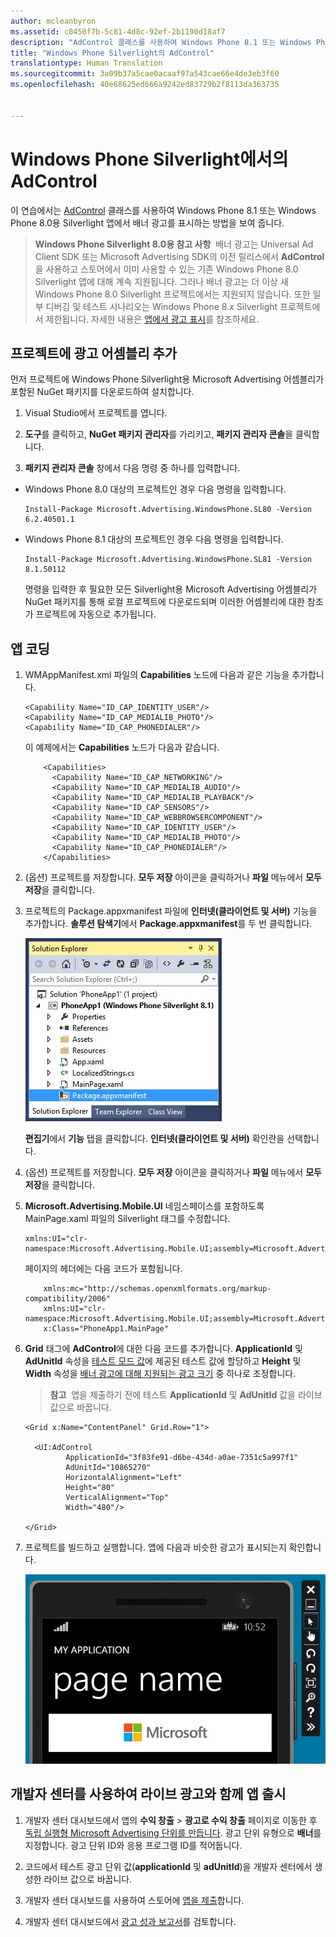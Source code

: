 ```yaml
---
author: mcleanbyron
ms.assetid: c0450f7b-5c81-4d8c-92ef-2b1190d18af7
description: "AdControl 클래스를 사용하여 Windows Phone 8.1 또는 Windows Phone 8.0용 Silverlight 앱에서 배너 광고를 표시하는 방법을 알아봅니다."
title: "Windows Phone Silverlight의 AdControl"
translationtype: Human Translation
ms.sourcegitcommit: 3a09b37a5cae0acaaf97a543cae66e4de3eb3f60
ms.openlocfilehash: 40e68625ed666a9242ed83729b2f8113da363735


---
```


# Windows Phone Silverlight에서의 AdControl




이 연습에서는 [AdControl](https://msdn.microsoft.com/library/windows/apps/hh524191.aspx) 클래스를 사용하여 Windows Phone 8.1 또는 Windows Phone 8.0용 Silverlight 앱에서 배너 광고를 표시하는 방법을 보여 줍니다.

> **Windows Phone Silverlight 8.0용 참고 사항**  배너 광고는 Universal Ad Client SDK 또는 Microsoft Advertising SDK의 이전 릴리스에서 **AdControl**을 사용하고 스토어에서 이미 사용할 수 있는 기존 Windows Phone 8.0 Silverlight 앱에 대해 계속 지원됩니다. 그러나 배너 광고는 더 이상 새 Windows Phone 8.0 Silverlight 프로젝트에서는 지원되지 않습니다. 또한 일부 디버깅 및 테스트 시나리오는 Windows Phone 8.x Silverlight 프로젝트에서 제한됩니다. 자세한 내용은 [앱에서 광고 표시](display-ads-in-your-app.md#silverlight_support)를 참조하세요.


## 프로젝트에 광고 어셈블리 추가

먼저 프로젝트에 Windows Phone Silverlight용 Microsoft Advertising 어셈블리가 포함된 NuGet 패키지를 다운로드하여 설치합니다.

1.  Visual Studio에서 프로젝트를 엽니다.

2.  **도구**를 클릭하고, **NuGet 패키지 관리자**를 가리키고, **패키지 관리자 콘솔**을 클릭합니다.

3.  **패키지 관리자 콘솔** 창에서 다음 명령 중 하나를 입력합니다.

  * Windows Phone 8.0 대상의 프로젝트인 경우 다음 명령을 입력합니다.

      ```
      Install-Package Microsoft.Advertising.WindowsPhone.SL80 -Version 6.2.40501.1
      ```

  * Windows Phone 8.1 대상의 프로젝트인 경우 다음 명령을 입력합니다.

      ```
      Install-Package Microsoft.Advertising.WindowsPhone.SL81 -Version 8.1.50112
      ```

    명령을 입력한 후 필요한 모든 Silverlight용 Microsoft Advertising 어셈블리가 NuGet 패키지를 통해 로컬 프로젝트에 다운로드되며 이러한 어셈블리에 대한 참조가 프로젝트에 자동으로 추가됩니다.

## 앱 코딩


1.  WMAppManifest.xml 파일의 **Capabilities** 노드에 다음과 같은 기능을 추가합니다.

    ``` syntax
    <Capability Name="ID_CAP_IDENTITY_USER"/>
    <Capability Name="ID_CAP_MEDIALIB_PHOTO"/>
    <Capability Name="ID_CAP_PHONEDIALER"/>
    ```

    이 예제에서는 **Capabilities** 노드가 다음과 같습니다.

    ``` syntax
        <Capabilities>
          <Capability Name="ID_CAP_NETWORKING"/>
          <Capability Name="ID_CAP_MEDIALIB_AUDIO"/>
          <Capability Name="ID_CAP_MEDIALIB_PLAYBACK"/>
          <Capability Name="ID_CAP_SENSORS"/>
          <Capability Name="ID_CAP_WEBBROWSERCOMPONENT"/>
          <Capability Name="ID_CAP_IDENTITY_USER"/>
          <Capability Name="ID_CAP_MEDIALIB_PHOTO"/>
          <Capability Name="ID_CAP_PHONEDIALER"/>
        </Capabilities>
    ```

2.  (옵션) 프로젝트를 저장합니다. **모두 저장** 아이콘을 클릭하거나 **파일** 메뉴에서 **모두 저장**을 클릭합니다.

3.  프로젝트의 Package.appxmanifest 파일에 **인터넷(클라이언트 및 서버)** 기능을 추가합니다. **솔루션 탐색기**에서 **Package.appxmanifest**를 두 번 클릭합니다.

    ![wp81silverlightmarkup\-solutionexplorer\-packageappxmanifest](images/13-b98c2a1a-69c3-4018-be0a-6ce010e703e7.jpg)

    **편집기**에서 **기능** 탭을 클릭합니다. **인터넷(클라이언트 및 서버)** 확인란을 선택합니다.

4.  (옵션) 프로젝트를 저장합니다. **모두 저장** 아이콘을 클릭하거나 **파일** 메뉴에서 **모두 저장**을 클릭합니다.

5.  **Microsoft.Advertising.Mobile.UI** 네임스페이스를 포함하도록 MainPage.xaml 파일의 Silverlight 태그를 수정합니다.

    ``` syntax
    xmlns:UI="clr-namespace:Microsoft.Advertising.Mobile.UI;assembly=Microsoft.Advertising.Mobile.UI"
    ```

    페이지의 헤더에는 다음 코드가 포함됩니다.

    ``` syntax
        xmlns:mc="http://schemas.openxmlformats.org/markup-compatibility/2006"
        xmlns:UI="clr-namespace:Microsoft.Advertising.Mobile.UI;assembly=Microsoft.Advertising.Mobile.UI"
        x:Class="PhoneApp1.MainPage"
    ```

6.  **Grid** 태그에 **AdControl**에 대한 다음 코드를 추가합니다. **ApplicationId** 및 **AdUnitId** 속성을 [테스트 모드 값](test-mode-values.md)에 제공된 테스트 값에 할당하고 **Height** 및 **Width** 속성을 [배너 광고에 대해 지원되는 광고 크기](supported-ad-sizes-for-banner-ads.md) 중 하나로 조정합니다.

    > **참고**  앱을 제출하기 전에 테스트 **ApplicationId** 및 **AdUnitId** 값을 라이브 값으로 바꿉니다.

    ``` syntax
    <Grid x:Name="ContentPanel" Grid.Row="1">

      <UI:AdControl
             ApplicationId="3f83fe91-d6be-434d-a0ae-7351c5a997f1"
             AdUnitId="10865270"
             HorizontalAlignment="Left"
             Height="80"
             VerticalAlignment="Top"
             Width="480"/>

    </Grid>
    ```

7.  프로젝트를 빌드하고 실행합니다. 앱에 다음과 비슷한 광고가 표시되는지 확인합니다.

    ![wp81silverlight\-emulatorwithad](images/13-8db1492f-ae1d-439b-9b78-bed8e22fe996.jpg)

## 개발자 센터를 사용하여 라이브 광고와 함께 앱 출시


1.  개발자 센터 대시보드에서 앱의 **수익 창출** &gt; **광고로 수익 창출** 페이지로 이동한 후 [독립 실행형 Microsoft Advertising 단위를 만듭니다](../publish/monetize-with-ads.md). 광고 단위 유형으로 **배너**를 지정합니다. 광고 단위 ID와 응용 프로그램 ID를 적어둡니다.

2.  코드에서 테스트 광고 단위 값(**applicationId** 및 **adUnitId**)을 개발자 센터에서 생성한 라이브 값으로 바꿉니다.

3.  개발자 센터 대시보드를 사용하여 스토어에 [앱을 제출](../publish/app-submissions.md)합니다.

4.  개발자 센터 대시보드에서 [광고 성과 보고서](../publish/advertising-performance-report.md)를 검토합니다.


 



<!--HONumber=Sep16_HO2-->


